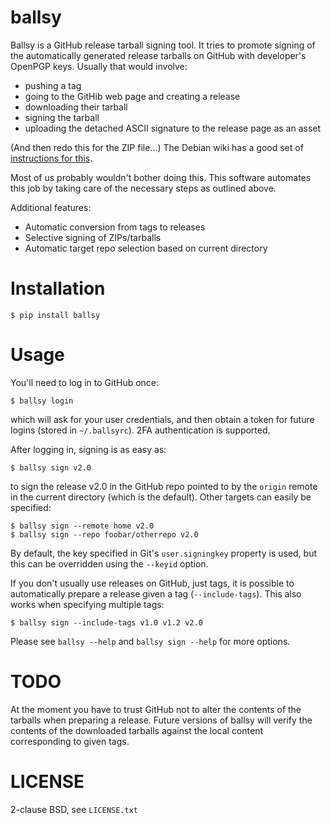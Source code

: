 # ballsy


Ballsy is a GitHub release tarball signing tool. It tries to promote signing of
the automatically generated release tarballs on GitHub with developer's OpenPGP
keys. Usually that would involve:

  - pushing a tag
  - going to the GitHib web page and creating a release
  - downloading their tarball
  - signing the tarball
  - uploading the detached ASCII signature to the release page as an asset

(And then redo this for the ZIP file...) The Debian wiki has a good set of
[instructions for this](https://wiki.debian.org/Creating%20signed%20GitHub%20releases).

Most of us probably wouldn't bother doing this. This software automates this
job by taking care of the necessary steps as outlined above.

Additional features:

  - Automatic conversion from tags to releases
  - Selective signing of ZIPs/tarballs
  - Automatic target repo selection based on current directory

# Installation

    $ pip install ballsy

# Usage

You'll need to log in to GitHub once:

    $ ballsy login

which will ask for your user credentials, and then obtain a token for future
logins (stored in `~/.ballsyrc`). 2FA authentication is supported.

After logging in, signing is as easy as:

    $ ballsy sign v2.0

to sign the release v2.0 in the GitHub repo pointed to by the `origin` remote
in the current directory (which is the default). Other targets can easily be
specified:

    $ ballsy sign --remote home v2.0
    $ ballsy sign --repo foobar/otherrepo v2.0

By default, the key specified
in Git's `user.signingkey` property is used, but this can be overridden using
the `--keyid` option.

If you don't usually use releases on GitHub, just tags, it is possible to
automatically prepare a release given a tag (`--include-tags`). This also works
when specifying multiple tags:

    $ ballsy sign --include-tags v1.0 v1.2 v2.0

Please see `ballsy --help` and `ballsy sign --help` for more options.

# TODO

At the moment you have to trust GitHub not to alter the contents of the
tarballs when preparing a release. Future versions of ballsy will verify the
contents of the downloaded tarballs against the local content corresponding to
given tags.

# LICENSE

2-clause BSD, see `LICENSE.txt`
